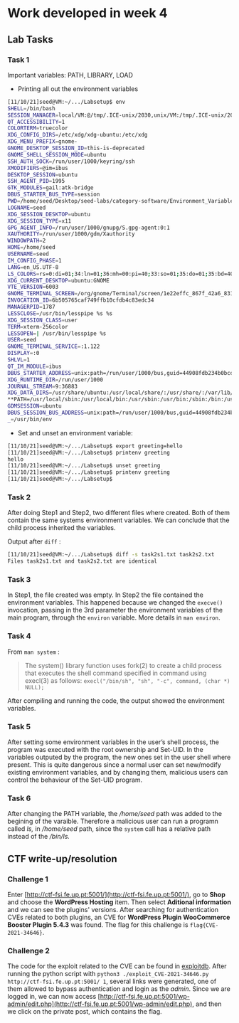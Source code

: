 # Work developed in week 4

## **Lab Tasks**

### Task 1

Important variables: PATH, LIBRARY, LOAD

- Printing all out the environment variables

```bash
[11/10/21]seed@VM:~/.../Labsetup$ env
SHELL=/bin/bash
SESSION_MANAGER=local/VM:@/tmp/.ICE-unix/2030,unix/VM:/tmp/.ICE-unix/2030
QT_ACCESSIBILITY=1
COLORTERM=truecolor
XDG_CONFIG_DIRS=/etc/xdg/xdg-ubuntu:/etc/xdg
XDG_MENU_PREFIX=gnome-
GNOME_DESKTOP_SESSION_ID=this-is-deprecated
GNOME_SHELL_SESSION_MODE=ubuntu
SSH_AUTH_SOCK=/run/user/1000/keyring/ssh
XMODIFIERS=@im=ibus
DESKTOP_SESSION=ubuntu
SSH_AGENT_PID=1995
GTK_MODULES=gail:atk-bridge
DBUS_STARTER_BUS_TYPE=session
PWD=/home/seed/Desktop/seed-labs/category-software/Environment_Variable_and_SetUID/Labsetup
LOGNAME=seed
XDG_SESSION_DESKTOP=ubuntu
XDG_SESSION_TYPE=x11
GPG_AGENT_INFO=/run/user/1000/gnupg/S.gpg-agent:0:1
XAUTHORITY=/run/user/1000/gdm/Xauthority
WINDOWPATH=2
HOME=/home/seed
USERNAME=seed
IM_CONFIG_PHASE=1
LANG=en_US.UTF-8
LS_COLORS=rs=0:di=01;34:ln=01;36:mh=00:pi=40;33:so=01;35:do=01;35:bd=40;33;01:cd=40;33;01:or=40;31;01:mi=00:su=37;41:sg=30;43:ca=30;41:tw=30;42:ow=34;42:st=37;44:ex=01;32:*.tar=01;31:*.tgz=01;31:*.arc=01;31:*.arj=01;31:*.taz=01;31:*.lha=01;31:*.lz4=01;31:*.lzh=01;31:*.lzma=01;31:*.tlz=01;31:*.txz=01;31:*.tzo=01;31:*.t7z=01;31:*.zip=01;31:*.z=01;31:*.dz=01;31:*.gz=01;31:*.lrz=01;31:*.lz=01;31:*.lzo=01;31:*.xz=01;31:*.zst=01;31:*.tzst=01;31:*.bz2=01;31:*.bz=01;31:*.tbz=01;31:*.tbz2=01;31:*.tz=01;31:*.deb=01;31:*.rpm=01;31:*.jar=01;31:*.war=01;31:*.ear=01;31:*.sar=01;31:*.rar=01;31:*.alz=01;31:*.ace=01;31:*.zoo=01;31:*.cpio=01;31:*.7z=01;31:*.rz=01;31:*.cab=01;31:*.wim=01;31:*.swm=01;31:*.dwm=01;31:*.esd=01;31:*.jpg=01;35:*.jpeg=01;35:*.mjpg=01;35:*.mjpeg=01;35:*.gif=01;35:*.bmp=01;35:*.pbm=01;35:*.pgm=01;35:*.ppm=01;35:*.tga=01;35:*.xbm=01;35:*.xpm=01;35:*.tif=01;35:*.tiff=01;35:*.png=01;35:*.svg=01;35:*.svgz=01;35:*.mng=01;35:*.pcx=01;35:*.mov=01;35:*.mpg=01;35:*.mpeg=01;35:*.m2v=01;35:*.mkv=01;35:*.webm=01;35:*.ogm=01;35:*.mp4=01;35:*.m4v=01;35:*.mp4v=01;35:*.vob=01;35:*.qt=01;35:*.nuv=01;35:*.wmv=01;35:*.asf=01;35:*.rm=01;35:*.rmvb=01;35:*.flc=01;35:*.avi=01;35:*.fli=01;35:*.flv=01;35:*.gl=01;35:*.dl=01;35:*.xcf=01;35:*.xwd=01;35:*.yuv=01;35:*.cgm=01;35:*.emf=01;35:*.ogv=01;35:*.ogx=01;35:*.aac=00;36:*.au=00;36:*.flac=00;36:*.m4a=00;36:*.mid=00;36:*.midi=00;36:*.mka=00;36:*.mp3=00;36:*.mpc=00;36:*.ogg=00;36:*.ra=00;36:*.wav=00;36:*.oga=00;36:*.opus=00;36:*.spx=00;36:*.xspf=00;36:
XDG_CURRENT_DESKTOP=ubuntu:GNOME
VTE_VERSION=6003
GNOME_TERMINAL_SCREEN=/org/gnome/Terminal/screen/1e22effc_867f_42a6_831b_da438f9377ea
INVOCATION_ID=6b505765caf749ffb10cfdb4c83edc34
MANAGERPID=1787
LESSCLOSE=/usr/bin/lesspipe %s %s
XDG_SESSION_CLASS=user
TERM=xterm-256color
LESSOPEN=| /usr/bin/lesspipe %s
USER=seed
GNOME_TERMINAL_SERVICE=:1.122
DISPLAY=:0
SHLVL=1
QT_IM_MODULE=ibus
DBUS_STARTER_ADDRESS=unix:path=/run/user/1000/bus,guid=44908fdb234b0bcd48b13442618b875e
XDG_RUNTIME_DIR=/run/user/1000
JOURNAL_STREAM=9:36883
XDG_DATA_DIRS=/usr/share/ubuntu:/usr/local/share/:/usr/share/:/var/lib/snapd/desktop
**PATH=/usr/local/sbin:/usr/local/bin:/usr/sbin:/usr/bin:/sbin:/bin:/usr/games:/usr/local/games:/snap/bin:.**
GDMSESSION=ubuntu
DBUS_SESSION_BUS_ADDRESS=unix:path=/run/user/1000/bus,guid=44908fdb234b0bcd48b13442618b875e
_=/usr/bin/env
```

- Set and unset an environment variable:

```bash
[11/10/21]seed@VM:~/.../Labsetup$ export greeting=hello
[11/10/21]seed@VM:~/.../Labsetup$ printenv greeting
hello
[11/10/21]seed@VM:~/.../Labsetup$ unset greeting
[11/10/21]seed@VM:~/.../Labsetup$ printenv greeting
[11/10/21]seed@VM:~/.../Labsetup$
```

### Task 2

After doing Step1 and Step2, two different files where created. Both of them contain the same systems environment variables. We can conclude that the child process inherited the variables.

Output after `diff` :

```bash
[11/10/21]seed@VM:~/.../Labsetup$ diff -s task2s1.txt task2s2.txt
Files task2s1.txt and task2s2.txt are identical
```

### Task 3

In Step1, the file created was empty. In Step2 the file contained the environment variables. This happened because we changed the `execve()` invocation, passing in the 3rd parameter the environment variables of the main program, through the `environ` variable. More details in `man environ`.

### Task 4

From `man system` :

> The system() library function uses fork(2) to create a child process that executes the shell
> command specified in command using execl(3) as follows: `execl("/bin/sh", "sh", "-c", command, (char *) NULL);`

After compiling and running the code, the output showed the environment variables.

### Task 5

After setting some environment variables in the user’s shell process, the program was executed with the root ownership and Set-UID. In the variables outputed by the program, the new ones set in the user shell where present. This is quite dangerous since a normal user can set new/modify existing environment variables, and by changing them, malicious users can control the behaviour of the Set-UID program.

### Task 6

After changing the PATH variable, the _/home/seed_ path was added to the begining of the varaible. Therefore a malicious user can run a programn called _ls,_ in _/home/seed_ path, since the `system` call has a relative path instead of the _/bin/ls._

## **CTF write-up/resolution**

### Challenge 1

Enter [http://ctf-fsi.fe.up.pt:5001/](http://ctf-fsi.fe.up.pt:5001/), go to **Shop** and choose the **WordPress Hosting** item. Then select **Aditional information** and we can see the plugins' versions. After searching for authentication CVEs related to both plugins, an CVE for **WordPress Plugin WooCommerce Booster Plugin 5.4.3** was found. The flag for this challenge is `flag{CVE-2021-34646}`.

### Challenge 2

The code for the exploit related to the CVE can be found in [exploitdb](https://www.exploit-db.com/exploits/50299). After running the python script with `python3 ./exploit_CVE-2021-34646.py http://ctf-fsi.fe.up.pt:5001/ 1`, several links were generated, one of them allowed to bypass authentication and login as the _admin_. Since we are logged in, we can now access [http://ctf-fsi.fe.up.pt:5001/wp-admin/edit.php](http://ctf-fsi.fe.up.pt:5001/wp-admin/edit.php), and then we click on the private post, which contains the flag.

